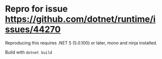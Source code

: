 ﻿# Repro for issue https://github.com/dotnet/runtime/issues/44270

Reproducing this requires .NET 5 (5.0.100) or later, mono and ninja installed.

Build with `dotnet build`